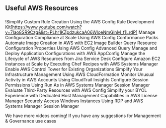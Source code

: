 ## Useful AWS Resources

### 

 
!Simplify Custom Rule Creation Using the AWS Config Rule Development Kit[https://www.youtube.com/watch?v=7Iao8SR9Czg&list=PLhr1KZpdzukcaA06WloeNmGlnM_f1LrdP]
Manage Configuration Compliance at Scale Using AWS Config Conformance Packs
Automate Image Creation in AWS with EC2 Image Builder
Query Resource Configuration Properties Using AWS Config Advanced Query
Manage and Deploy Application Configurations with AWS AppConfig
Manage the Lifecycle of AWS Resources from Jira Service Desk
Configure Amazon EC2 Instances at Scale by Executing Chef Recipes with AWS Systems Manager
Enable AWS Control Tower for Existing Organizations
Simplify Your Infrastructure Management Using AWS CloudFormation
Monitor Unusual Activity in AWS Accounts Using CloudTrail Insights
Configure Session Permissions Using Run As in AWS Systems Manager Session Manager
Evaluate Third-Party Resources with AWS Config
Simplify your BYOL Experience with Dedicated Host Management Capabilities in AWS License Manager
Securely Access Windows Instances Using RDP and AWS Systems Manager Session Manager
 
We have more videos coming!  If you have any suggestions for Management & Governance use cases 